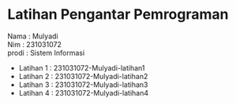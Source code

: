 # Latihan Pengantar Pemrograman
<div> Nama : Mulyadi </div>
<div> Nim : 231031072 </div>
<div> prodi : Sistem Informasi</div>

* Latihan 1 : 231031072-Mulyadi-latihan1
* Latihan 2 : 231031072-Mulyadi-latihan2
* Latihan 3 : 231031072-Mulyadi-latihan3
* Latihan 4 : 231031072-Mulyadi-latihan4

